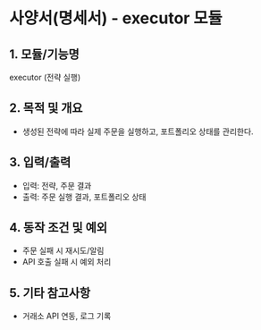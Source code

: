 # 사양서(명세서) - executor 모듈

## 1. 모듈/기능명
executor (전략 실행)

## 2. 목적 및 개요
- 생성된 전략에 따라 실제 주문을 실행하고, 포트폴리오 상태를 관리한다.

## 3. 입력/출력
- 입력: 전략, 주문 결과
- 출력: 주문 실행 결과, 포트폴리오 상태

## 4. 동작 조건 및 예외
- 주문 실패 시 재시도/알림
- API 호출 실패 시 예외 처리

## 5. 기타 참고사항
- 거래소 API 연동, 로그 기록 